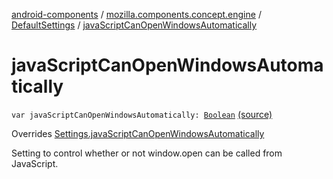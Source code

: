 [android-components](../../index.md) / [mozilla.components.concept.engine](../index.md) / [DefaultSettings](index.md) / [javaScriptCanOpenWindowsAutomatically](./java-script-can-open-windows-automatically.md)

# javaScriptCanOpenWindowsAutomatically

`var javaScriptCanOpenWindowsAutomatically: `[`Boolean`](https://kotlinlang.org/api/latest/jvm/stdlib/kotlin/-boolean/index.html) [(source)](https://github.com/mozilla-mobile/android-components/blob/master/components/concept/engine/src/main/java/mozilla/components/concept/engine/Settings.kt#L148)

Overrides [Settings.javaScriptCanOpenWindowsAutomatically](../-settings/java-script-can-open-windows-automatically.md)

Setting to control whether or not window.open can be called from JavaScript.

